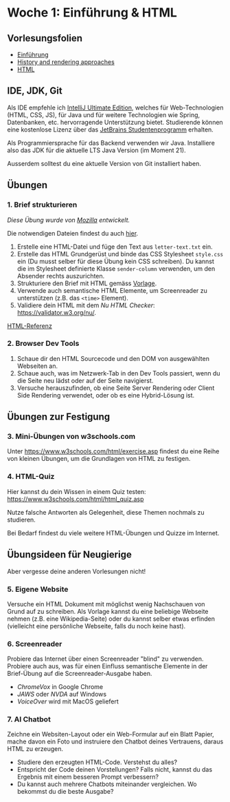# Woche 1: Einführung & HTML


## Vorlesungsfolien

* [Einführung](01a%20Einführung.pdf)
* [History and rendering approaches](01b%20History%20and%20Rendering%20Approaches.pdf)
* [HTML](01c%20HTML.pdf)


## IDE, JDK, Git

Als IDE empfehle ich [IntelliJ Ultimate Edition](https://www.jetbrains.com/idea/download/), welches für Web-Technologien (HTML, CSS, JS), für Java und für weitere Technologien wie Spring, Datenbanken, etc. hervorragende Unterstützung bietet. Studierende können eine kostenlose Lizenz über das [JetBrains Studentenprogramm](https://www.jetbrains.com/community/education/#students) erhalten.

Als Programmiersprache für das Backend verwenden wir Java. Installiere also das JDK für die aktuelle LTS Java Version (im Moment 21).

Ausserdem solltest du eine aktuelle Version von Git installiert haben.


## Übungen

### 1. Brief strukturieren

*Diese Übung wurde von [Mozilla](https://developer.mozilla.org/en-US/docs/Learn/HTML/Introduction_to_HTML/Marking_up_a_letter) entwickelt.*

Die notwendigen Dateien findest du auch [hier](exercise-letter).

1) Erstelle eine HTML-Datei und füge den Text aus `letter-text.txt` ein.
2) Erstelle das HTML Grundgerüst und binde das CSS Stylesheet `style.css` ein (Du musst selber für diese Übung kein CSS schreiben). Du kannst die im Stylesheet definierte Klasse `sender-column` verwenden, um den Absender rechts auszurichten.
3) Strukturiere den Brief mit HTML gemäss [Vorlage](exercise-letter\letter.png). 
4) Verwende auch semantische HTML Elemente, um Screenreader zu unterstützen (z.B. das `<time>` Element).
5) Validiere dein HTML mit dem _Nu HTML Checker_: https://validator.w3.org/nu/.

[HTML-Referenz](https://developer.mozilla.org/en-US/docs/Web/HTML/Element)

### 2. Browser Dev Tools

1. Schaue dir den HTML Sourcecode und den DOM von ausgewählten Webseiten an.
2. Schaue auch, was im Netzwerk-Tab in den Dev Tools passiert, wenn du die Seite neu lädst oder auf der Seite navigierst.
3. Versuche herauszufinden, ob eine Seite Server Rendering oder Client Side Rendering verwendet, oder ob es eine Hybrid-Lösung ist.


## Übungen zur Festigung

### 3. Mini-Übungen von w3schools.com

Unter https://www.w3schools.com/html/exercise.asp findest du eine Reihe von kleinen Übungen, um die Grundlagen von HTML zu festigen.

### 4. HTML-Quiz

Hier kannst du dein Wissen in einem Quiz testen: https://www.w3schools.com/html/html_quiz.asp

Nutze falsche Antworten als Gelegenheit, diese Themen nochmals zu studieren.

Bei Bedarf findest du viele weitere HTML-Übungen und Quizze im Internet.


## Übungsideen für Neugierige

Aber vergesse deine anderen Vorlesungen nicht!

### 5. Eigene Website

Versuche ein HTML Dokument mit möglichst wenig Nachschauen von Grund auf zu schreiben. Als Vorlage kannst du eine beliebige Webseite nehmen (z.B. eine Wikipedia-Seite) oder du kannst selber etwas erfinden (vielleicht eine persönliche Webseite, falls du noch keine hast).

### 6. Screenreader

Probiere das Internet über einen Screenreader "blind" zu verwenden. Probiere auch aus, was für einen Einfluss semantische Elemente in der Brief-Übung auf die Screenreader-Ausgabe haben.

* _ChromeVox_ in Google Chrome
* _JAWS_ oder _NVDA_ auf Windows
* _VoiceOver_ wird mit MacOS geliefert

### 7. AI Chatbot

Zeichne ein Websiten-Layout oder ein Web-Formular auf ein Blatt Papier, mache davon ein Foto und instruiere den Chatbot deines Vertrauens, daraus HTML zu erzeugen.

* Studiere den erzeugten HTML-Code. Verstehst du alles?
* Entspricht der Code deinen Vorstellungen? Falls nicht, kannst du das Ergebnis mit einem besseren Prompt verbessern?
* Du kannst auch mehrere Chatbots miteinander vergleichen. Wo bekommst du die beste Ausgabe?
